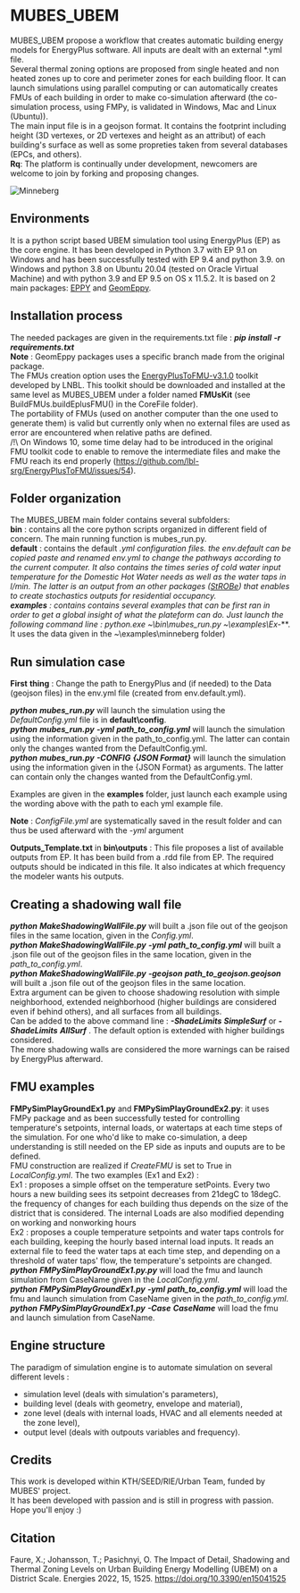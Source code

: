 # MUBES_UBEM
MUBES_UBEM propose a workflow that creates automatic building energy models for EnergyPlus software.
All inputs are dealt with an external *.yml file.  
Several thermal zoning options are proposed from single heated and non heated zones up to core and perimeter zones for each building floor.
It can launch simulations using parallel computing or can automatically creates FMUs of each building in order to make co-simulation afterward (the co-simulation process, using FMPy, is validated in Windows, Mac and Linux (Ubuntu)).  
The main input file is in a geojson format. It contains the footprint including height (3D vertexes, or 2D vertexes and height as an attribut) of each building's surface as well as some propreties taken from several databases (EPCs, and others).  
__Rq__:  The platform is continually under development, newcomers are welcome to join by forking and proposing changes.  

![Minneberg](Minneberg.jpg)

## Environments
It is a python script based UBEM simulation tool using EnergyPlus (EP) as the core engine.
It has been developed in Python 3.7 with EP 9.1 on Windows and has been successfully tested with EP 9.4 and python 3.9. on Windows and python 3.8 on Ubuntu 20.04 (tested on Oracle Virtual Machine) and with python 3.9 and EP 9.5 on OS x 11.5.2.
It is based on 2 main packages: [EPPY](https://github.com/santoshphilip/eppy) and [GeomEppy](https://github.com/jamiebull1/geomeppy).

## Installation process
The needed packages are given in the requirements.txt file : *__pip__ __install__ __-r__ __requirements.txt__*  
__Note__ : GeomEppy packages uses a specific branch made from the original package.  
The FMUs creation option uses the [EnergyPlusToFMU-v3.1.0](https://simulationresearch.lbl.gov/fmu/EnergyPlus/export/userGuide/download.html) toolkit developed by LNBL. This toolkit should be downloaded and installed at the same level as MUBES_UBEM under a folder named __FMUsKit__ (see BuildFMUs.buildEplusFMU() in the CoreFile folder).  
The portability of FMUs (used on another computer than the one used to generate them) is valid but currently only when no external files are used as error are encountered when relative paths are defined.  
/!\ On Windows 10, some time delay had to be introduced in the original FMU toolkit code to enable to remove the intermediate files and make the FMU reach its end properly (https://github.com/lbl-srg/EnergyPlusToFMU/issues/54).  
  
## Folder organization
The MUBES_UBEM main folder contains several subfolders:  
__bin__  : contains all the core python scripts organized in different field of concern. The main running function is mubes_run.py.  
__default__  : contains the default *.yml configuration files. the env.default can be copied paste and renamed env.yml to change the pathways according to the current computer. It also contains the times series of cold water input temperature for the Domestic Hot Water needs as well as the water taps in l/min. The latter is an output from an other packages ([StROBe](https://github.com/open-ideas/StROBe)) that enables to create stochastics outputs for residential occupancy.    
__examples__ : contains contains several examples that can be first ran in order to get a global insight of what the plateform can do. Just launch the following command line : python.exe ~\bin\mubes_run.py ~\examples\Ex-***. It uses the data given in the ~\examples\minneberg folder)  


## Run simulation case
__First__ __thing__ : Change the path to EnergyPlus and (if needed) to the Data (geojson files) in the env.yml file (created from env.default.yml).  

*__python__ __mubes_run.py__* will launch the simulation using the *DefaultConfig.yml* file is in __default\config__.    
*__python__ __mubes_run.py__ __-yml__ __path_to_config.yml__* will launch the simulation using the information given in the path_to_config.yml. The latter can contain only the changes wanted from the DefaultConfig.yml.  
*__python__ __mubes_run.py__ __-CONFIG__ __{JSON Format}__* will launch the simulation using the information given in the {JSON Format} as arguments. The latter can contain only the changes wanted from the DefaultConfig.yml.  

Examples are given in the __examples__ folder, just launch each example using the wording above with the path to each yml example file.  

__Note__ : *ConfigFile.yml* are systematically saved in the result folder and can thus be used afterward with the *-yml* argument

__Outputs_Template.txt__  in __bin\outputs__ : This file proposes a list of available outputs from EP. It has been build from a .rdd file from EP. The required outputs should be indicated in this file. It also indicates at which frequency the modeler wants his outputs.  

## Creating a shadowing wall file
*__python__ __MakeShadowingWallFile.py__* will built a .json file out of the geojson files in the same location, given in the *Config.yml*.  
*__python__ __MakeShadowingWallFile.py__ __-yml__ __path_to_config.yml__* will built a .json file out of the geojson files in the same location, given in the *path_to_config.yml*.  
*__python__ __MakeShadowingWallFile.py__ __-geojson__ __path_to_geojson.geojson__* will built a .json file out of the geojson files in the same location.  
Extra argument can be given to choose shadowing resolution with simple neighborhood, extended neighborhood (higher buildings are considered even if behind others), and all surfaces from all buildings.  
Can be added to the above command line :  *__-ShadeLimits__ __SimpleSurf__* or *__-ShadeLimits__ __AllSurf__* .  The default option is extended with higher buildings considered.  
The more shadowing walls are considered the more warnings can be raised by EnergyPlus afterward.  

## FMU examples
__FMPySimPlayGroundEx1.py__ and __FMPySimPlayGroundEx2.py__: it uses FMPy package and as been successfully tested for controlling temperature's setpoints, internal loads, or watertaps at each time steps of the simulation. For one who'd like to make co-simulation, a deep understanding is still needed on the EP side as inputs and ouputs are to be defined.  
FMU construction are realized if *CreateFMU* is set to True in *LocalConfig.yml*. 
The two examples (Ex1 and Ex2) :  
Ex1 : proposes a simple offset on the temperature setPoints. Every two hours a new building sees its setpoint decreases from 21degC to 18degC. the frequency of changes for each building thus depends on the size of the district that is considered. The internal Loads are also modified depending on working and nonworking hours  
Ex2 : proposes a couple temperature setpoints and water taps controls for each building, keeping the hourly based internal load inputs. It reads an external file to feed the water taps at each time step, and depending on a threshold of water taps' flow, the temperature's setpoints are changed.  
*__python__ __FMPySimPlayGroundEx1.py.py__* will load the fmu and launch simulation from CaseName given in the *LocalConfig.yml*.  
*__python__ __FMPySimPlayGroundEx1.py__ __-yml__ __path_to_config.yml__* will load the fmu and launch simulation from CaseName given in the *path_to_config.yml*.  
*__python__ __FMPySimPlayGroundEx1.py__ __-Case__ __CaseName__* will load the fmu and launch simulation from CaseName.  
  

## Engine structure
The paradigm of simulation engine is to automate simulation on several different levels :
- simulation level (deals with simulation's parameters),
- building level (deals with geometry, envelope and material),
- zone level (deals with internal loads, HVAC and all elements needed at the zone level),
- output level (deals with outpouts variables and frequency).

## Credits
This work is developed within KTH/SEED/RIE/Urban Team, funded by MUBES' project.  
It has been developed with passion and is still in progress with passion.  
Hope you'll enjoy :)

## Citation
Faure, X.; Johansson, T.; Pasichnyi, O. The Impact of Detail, Shadowing and Thermal Zoning Levels on Urban Building Energy Modelling (UBEM) on a District Scale. Energies 2022, 15, 1525. https://doi.org/10.3390/en15041525

